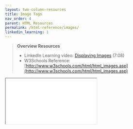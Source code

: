 ```yaml
---
layout: two-column-resources
title: Image Tags
nav_order: 4
parent: HTML Resources
permalink: /html-reference/images/
linkedin_learning: 1
---
```


> **Overview Resources**
>
> * LinkedIn Learning video: [Displaying Images](https://www.linkedin.com/learning/html-essential-training/displaying-images?u=75814418) (7:08)
> * W3Schools Reference: [http://www.w3schools.com/html/html_images.asp](http://www.w3schools.com/html/html_images.asp)


<iframe src="//codepen.io/vanwars/embed/YaWqaM/?theme-id=18654&default-tab=html,result" allowfullscreen="true" class="codepen-frame"></iframe>
